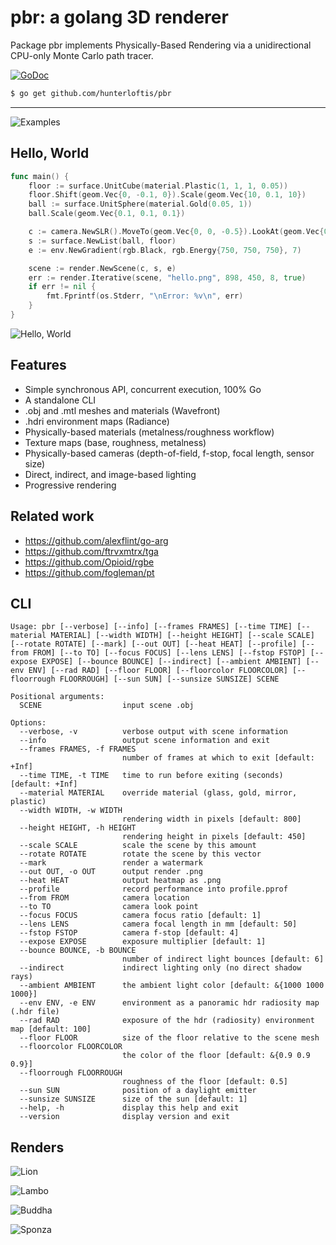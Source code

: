# pbr: a golang 3D renderer

Package pbr implements Physically-Based Rendering via a unidirectional CPU-only Monte Carlo path tracer.

[![GoDoc](https://godoc.org/github.com/hunterloftis/pbr/pbr?status.svg)](https://godoc.org/github.com/hunterloftis/pbr/pbr)

```bash
$ go get github.com/hunterloftis/pbr
```

---

![Examples](https://user-images.githubusercontent.com/364501/44284436-a29a8b80-a22f-11e8-96db-7ab6ebebef1e.jpg)

## Hello, World

```go
func main() {
	floor := surface.UnitCube(material.Plastic(1, 1, 1, 0.05))
	floor.Shift(geom.Vec{0, -0.1, 0}).Scale(geom.Vec{10, 0.1, 10})
	ball := surface.UnitSphere(material.Gold(0.05, 1))
	ball.Scale(geom.Vec{0.1, 0.1, 0.1})

	c := camera.NewSLR().MoveTo(geom.Vec{0, 0, -0.5}).LookAt(geom.Vec{0, 0, 0})
	s := surface.NewList(ball, floor)
	e := env.NewGradient(rgb.Black, rgb.Energy{750, 750, 750}, 7)

	scene := render.NewScene(c, s, e)
	err := render.Iterative(scene, "hello.png", 898, 450, 8, true)
	if err != nil {
		fmt.Fprintf(os.Stderr, "\nError: %v\n", err)
	}
}
```

![Hello, World](https://user-images.githubusercontent.com/364501/44286751-35d7bf00-a238-11e8-91c5-5a1ea208f726.png)

## Features

- Simple synchronous API, concurrent execution, 100% Go
- A standalone CLI
- .obj and .mtl meshes and materials (Wavefront)
- .hdri environment maps (Radiance)
- Physically-based materials (metalness/roughness workflow)
- Texture maps (base, roughness, metalness)
- Physically-based cameras (depth-of-field, f-stop, focal length, sensor size)
- Direct, indirect, and image-based lighting
- Progressive rendering

## Related work

- https://github.com/alexflint/go-arg
- https://github.com/ftrvxmtrx/tga
- https://github.com/Opioid/rgbe
- https://github.com/fogleman/pt

## CLI

```
Usage: pbr [--verbose] [--info] [--frames FRAMES] [--time TIME] [--material MATERIAL] [--width WIDTH] [--height HEIGHT] [--scale SCALE] [--rotate ROTATE] [--mark] [--out OUT] [--heat HEAT] [--profile] [--from FROM] [--to TO] [--focus FOCUS] [--lens LENS] [--fstop FSTOP] [--expose EXPOSE] [--bounce BOUNCE] [--indirect] [--ambient AMBIENT] [--env ENV] [--rad RAD] [--floor FLOOR] [--floorcolor FLOORCOLOR] [--floorrough FLOORROUGH] [--sun SUN] [--sunsize SUNSIZE] SCENE

Positional arguments:
  SCENE                  input scene .obj

Options:
  --verbose, -v          verbose output with scene information
  --info                 output scene information and exit
  --frames FRAMES, -f FRAMES
                         number of frames at which to exit [default: +Inf]
  --time TIME, -t TIME   time to run before exiting (seconds) [default: +Inf]
  --material MATERIAL    override material (glass, gold, mirror, plastic)
  --width WIDTH, -w WIDTH
                         rendering width in pixels [default: 800]
  --height HEIGHT, -h HEIGHT
                         rendering height in pixels [default: 450]
  --scale SCALE          scale the scene by this amount
  --rotate ROTATE        rotate the scene by this vector
  --mark                 render a watermark
  --out OUT, -o OUT      output render .png
  --heat HEAT            output heatmap as .png
  --profile              record performance into profile.pprof
  --from FROM            camera location
  --to TO                camera look point
  --focus FOCUS          camera focus ratio [default: 1]
  --lens LENS            camera focal length in mm [default: 50]
  --fstop FSTOP          camera f-stop [default: 4]
  --expose EXPOSE        exposure multiplier [default: 1]
  --bounce BOUNCE, -b BOUNCE
                         number of indirect light bounces [default: 6]
  --indirect             indirect lighting only (no direct shadow rays)
  --ambient AMBIENT      the ambient light color [default: &{1000 1000 1000}]
  --env ENV, -e ENV      environment as a panoramic hdr radiosity map (.hdr file)
  --rad RAD              exposure of the hdr (radiosity) environment map [default: 100]
  --floor FLOOR          size of the floor relative to the scene mesh
  --floorcolor FLOORCOLOR
                         the color of the floor [default: &{0.9 0.9 0.9}]
  --floorrough FLOORROUGH
                         roughness of the floor [default: 0.5]
  --sun SUN              position of a daylight emitter
  --sunsize SUNSIZE      size of the sun [default: 1]
  --help, -h             display this help and exit
  --version              display version and exit
  ```

  ## Renders

  ![Lion](https://user-images.githubusercontent.com/364501/44287057-62d8a180-a239-11e8-89b3-a6d5b5d0e6d1.png)

  ![Lambo](https://user-images.githubusercontent.com/364501/44287090-7d127f80-a239-11e8-9590-3ea7b8a68c22.png)

  ![Buddha](https://user-images.githubusercontent.com/364501/44287101-84398d80-a239-11e8-83d4-7062ababbe40.png)

  ![Sponza](https://user-images.githubusercontent.com/364501/44287118-91567c80-a239-11e8-8463-2c16afdd204a.png)

  